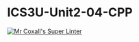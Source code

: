 # ICS3U-Unit2-04-CPP

[![Mr Coxall's Super Linter](https://github.com/Tyler-Bell/ICS3U-Unit2-04-CPP/workflows/Mr%20Coxall's%20Super%20Linter/badge.svg)](https://github.com/Tyler-Bell/ICS3U-Unit2-04-CPPactions/)
